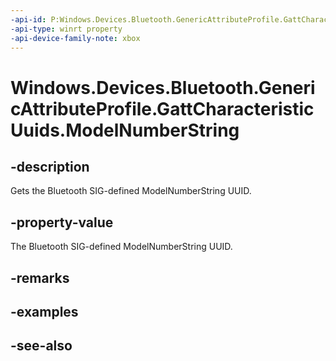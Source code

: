 ```yaml
---
-api-id: P:Windows.Devices.Bluetooth.GenericAttributeProfile.GattCharacteristicUuids.ModelNumberString
-api-type: winrt property
-api-device-family-note: xbox
---
```


<!-- Property syntax
public System.Guid ModelNumberString { get; }
-->

# Windows.Devices.Bluetooth.GenericAttributeProfile.GattCharacteristicUuids.ModelNumberString

## -description
Gets the Bluetooth SIG-defined ModelNumberString UUID.

## -property-value
The Bluetooth SIG-defined ModelNumberString UUID.

## -remarks

## -examples

## -see-also
